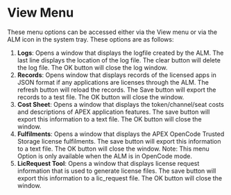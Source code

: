 # View Menu

These menu options can be accessed either via the View menu or via the ALM icon in the system tray. These options are as follows:

1. **Logs**: Opens a window that displays the logfile created by the ALM. The last line displays the location of the log file. The clear button will delete the log file. The OK button will close the log window.
2. **Records**: Opens window that displays records of the licensed apps in JSON format if any applications are licenses through the ALM. The refresh button will reload the records. The Save button will export the records to a test file. The OK button will close the window.
3. **Cost Sheet**: Opens a window that displays the token/channel/seat costs and descriptions of APEX application features. The save button will export this information to a text file. The OK button will close the window.
4. **Fulfilments**: Opens a window that displays the APEX OpenCode Trusted Storage license fulfilments. The save button will export this information to a text file. The OK button will close the window. Note: This menu Option is only available when the ALM is in OpenCode mode.
5. **LicRequest Tool**: Opens a window that displays license request information that is used to generate license files. The save button will export this information to a lic\_request file. The OK button will close the window.
